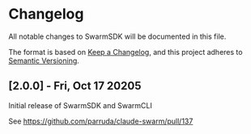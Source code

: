# Changelog

All notable changes to SwarmSDK will be documented in this file.

The format is based on [Keep a Changelog](https://keepachangelog.com/en/1.0.0/),
and this project adheres to [Semantic Versioning](https://semver.org/spec/v2.0.0.html).

## [2.0.0] - Fri, Oct 17 20205

Initial release of SwarmSDK and SwarmCLI

See https://github.com/parruda/claude-swarm/pull/137

